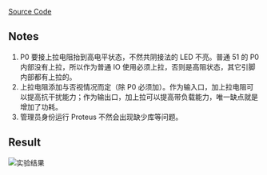 [Source Code](./proj.a51)

## Notes

1. P0 要接上拉电阻抬到高电平状态，不然共阴接法的 LED 不亮。普通 51 的 P0 内部没有上拉，所以作为普通 IO 使用必须上拉，否则是高阻状态，其它引脚内部都有上拉的。
2. 上拉电阻添加与否视情况而定（除 P0 必须加）。作为输入口，加上拉电阻可以提高抗干扰能力；作为输出口，加上拉可以提高带负载能力，唯一缺点就是增加了功耗。
3. 管理员身份运行 Proteus 不然会出现缺少库等问题。

## Result

![实验结果](./result.gif)
